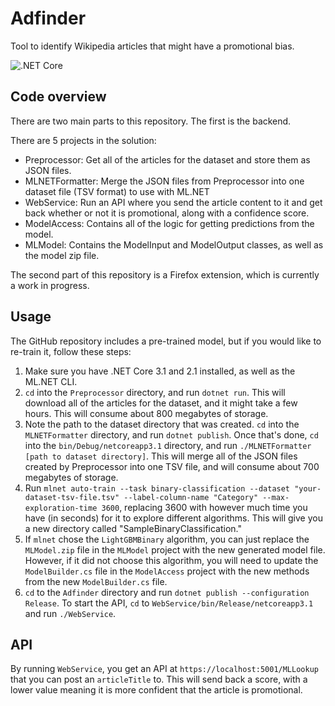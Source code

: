 # Adfinder

Tool to identify Wikipedia articles that might have a promotional bias.

![.NET Core](https://github.com/Merlin04/Adfinder/workflows/.NET%20Core/badge.svg)

## Code overview

There are two main parts to this repository. The first is the backend.

There are 5 projects in the solution:

 - Preprocessor: Get all of the articles for the dataset and store them as JSON files.
 - MLNETFormatter: Merge the JSON files from Preprocessor into one dataset file (TSV format) to use with ML.NET
 - WebService: Run an API where you send the article content to it and get back whether or not it is promotional, along with a confidence score.
 - ModelAccess: Contains all of the logic for getting predictions from the model.
 - MLModel: Contains the ModelInput and ModelOutput classes, as well as the model zip file.

The second part of this repository is a Firefox extension, which is currently a work in progress.

## Usage

The GitHub repository includes a pre-trained model, but if you would like to re-train it, follow these steps:

1. Make sure you have .NET Core 3.1 and 2.1 installed, as well as the ML.NET CLI.
2. `cd` into the `Preprocessor` directory, and run `dotnet run`. This will download all of the articles for the dataset, and it might take a few hours. This will consume about 800 megabytes of storage.
3. Note the path to the dataset directory that was created. `cd` into the `MLNETFormatter` directory, and run `dotnet publish`. Once that's done, `cd` into the `bin/Debug/netcoreapp3.1` directory, and run `./MLNETFormatter [path to dataset directory]`. This will merge all of the JSON files created by Preprocessor into one TSV file, and will consume about 700 megabytes of storage. 
4. Run `mlnet auto-train --task binary-classification --dataset "your-dataset-tsv-file.tsv" --label-column-name "Category" --max-exploration-time 3600`, replacing 3600 with however much time you have (in seconds) for it to explore different algorithms. This will give you a new directory called "SampleBinaryClassification."
5. If `mlnet` chose the `LightGBMBinary` algorithm, you can just replace the `MLModel.zip` file in the `MLModel` project with the new generated model file. However, if it did not choose this algorithm, you will need to update the `ModelBuilder.cs` file in the `ModelAccess` project with the new methods from the new `ModelBuilder.cs` file.
6. `cd` to the `Adfinder` directory and run `dotnet publish --configuration Release`. To start the API, `cd` to `WebService/bin/Release/netcoreapp3.1` and run `./WebService`.

## API

By running `WebService`, you get an API at `https://localhost:5001/MLLookup` that you can post an `articleTitle` to. This will send back a score, with a lower value meaning it is more confident that the article is promotional.
